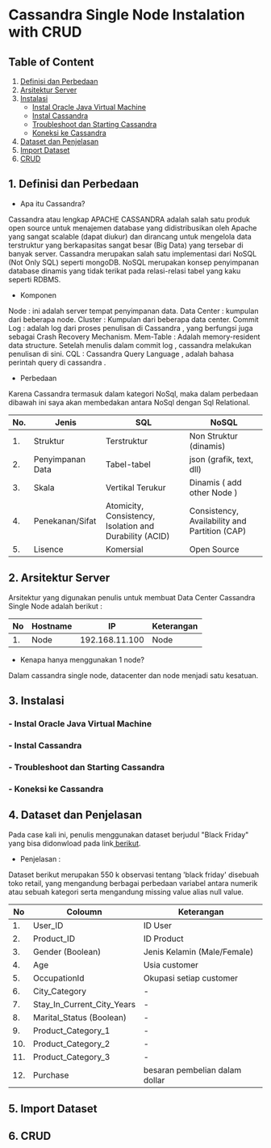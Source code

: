 # Cassandra Single Node Instalation with CRUD

## Table of Content

1. [Definisi dan Perbedaan](#1-definisi-dan-perbedaan)
2. [Arsitektur Server](#2-arsitektur-server)
3. [Instalasi](#3-instalasi)
   - [Instal Oracle Java Virtual Machine](#--instal-oracle-java-virtual-machine)
   - [Instal Cassandra](#--instal-cassandra)
   - [Troubleshoot dan Starting Cassandra](#--troubleshoot-dan-starting-cassandra)
   - [Koneksi ke Cassandra](#--koneksi-ke-cassandra)
4. [Dataset dan Penjelasan](#4-dataset-dan-penjelasan)
5. [Import Dataset](#5-import-dataset)
6. [CRUD](#6-crud)

## 1. Definisi dan Perbedaan

- Apa itu Cassandra?

Cassandra atau lengkap APACHE CASSANDRA adalah salah satu produk open source untuk menajemen database yang didistribusikan oleh Apache yang sangat scalable (dapat diukur) dan dirancang untuk mengelola data terstruktur yang berkapasitas sangat besar (Big Data) yang tersebar di banyak server. Cassandra merupakan salah satu implementasi dari NoSQL (Not Only SQL) seperti mongoDB. NoSQL merupakan konsep penyimpanan database dinamis yang tidak terikat pada relasi-relasi tabel yang kaku seperti RDBMS. 

- Komponen

Node : ini adalah server tempat penyimpanan data.
Data Center : kumpulan dari beberapa node.
Cluster : Kumpulan dari beberapa data center.
Commit Log : adalah log dari proses penulisan di Cassandra , yang berfungsi juga sebagai Crash Recovery Mechanism.
Mem-Table : Adalah memory-resident data structure. Setelah menulis dalam commit log , cassandra melakukan penulisan di sini.
CQL : Cassandra Query Language , adalah bahasa perintah query di cassandra .

- Perbedaan

Karena Cassandra termasuk dalam kategori NoSql, maka dalam perbedaan dibawah ini saya akan membedakan antara NoSql dengan Sql Relational.

| No. | Jenis | SQL | NoSQL |
|------|------|-------| -------|
| 1.  | Struktur | Terstruktur | Non Struktur (dinamis) |
|2.   | Penyimpanan Data | Tabel-tabel | json (grafik, text, dll) |
| 3. | Skala | Vertikal Terukur | Dinamis ( add other Node ) |
| 4. | Penekanan/Sifat | Atomicity, Consistency, Isolation and Durability (ACID) | Consistency, Availability and Partition (CAP) |
| 5.| Lisence | Komersial | Open Source |



## 2. Arsitektur Server

Arsitektur yang digunakan penulis untuk membuat Data Center Cassandra Single Node adalah berikut :

| No | Hostname | IP | Keterangan |
|----|----------|----|------------|
| 1. | Node | 192.168.11.100 | Node |


- Kenapa hanya menggunakan 1 node?

Dalam cassandra single node, datacenter dan node menjadi satu kesatuan.

## 3. Instalasi

###   - Instal Oracle Java Virtual Machine

###   - Instal Cassandra

###   - Troubleshoot dan Starting Cassandra

###   - Koneksi ke Cassandra


## 4. Dataset dan Penjelasan

Pada case kali ini, penulis menggunakan dataset berjudul "Black Friday" yang bisa didonwload pada link<a href="https://www.kaggle.com/mehdidag/black-friday/version/1"> berikut</a>.

- Penjelasan :

Dataset berikut merupakan 550 k observasi tentang 'black friday' disebuah toko retail, yang mengandung berbagai perbedaan variabel antara numerik atau sebuah kategori serta mengandung missing value alias null value.

| No | Coloumn | Keterangan |
|----|---------|--------|
| 1. | User_ID | ID User |
| 2. |  Product_ID | ID Product |
| 3. | Gender (Boolean) | Jenis Kelamin (Male/Female)|
| 4. | Age | Usia customer |
| 5. | OccupationId | Okupasi setiap customer|
| 6. | City_Category | - |
| 7. | Stay_In_Current_City_Years | - |
| 8. | Marital_Status (Boolean) | - |
| 9. | Product_Category_1 | - |
| 10. | Product_Category_2 |- |
| 11. | Product_Category_3 |- |
| 12. | Purchase | besaran pembelian dalam dollar |



## 5. Import Dataset

## 6. CRUD
